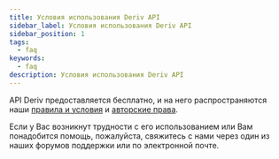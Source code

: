 ```yaml
---
title: Условия использования Deriv API
sidebar_label: Условия использования Deriv API
sidebar_position: 1
tags:
  - faq
keywords:
  - faq
description: Условия использования Deriv API
---
```


API Deriv предоставляется бесплатно, и на него распространяются наши [правила и условия](https://deriv.com/terms-and-conditions) и
[авторские права](https://deriv.com/tnc/business-partners-general-terms.pdf).

Если у Вас возникнут трудности с его использованием или Вам понадобится помощь, пожалуйста, свяжитесь с нами
через один из наших форумов поддержки или по электронной почте.
